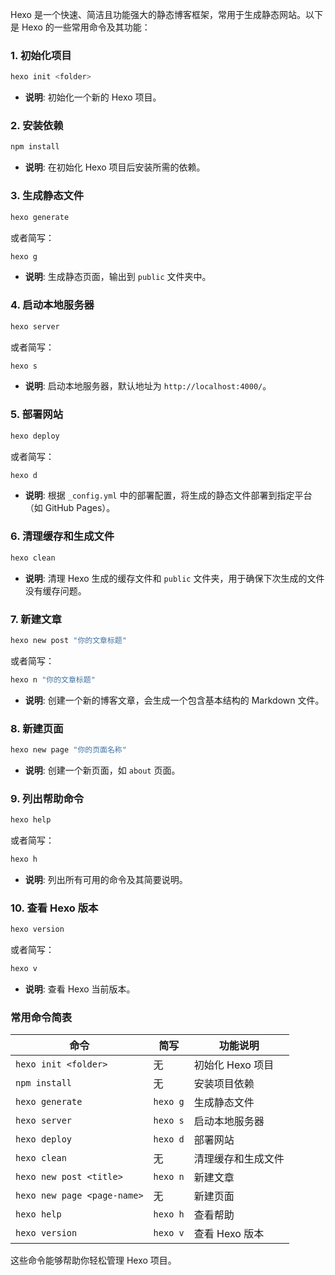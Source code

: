Hexo 是一个快速、简洁且功能强大的静态博客框架，常用于生成静态网站。以下是 Hexo 的一些常用命令及其功能：

### 1. 初始化项目
```bash
hexo init <folder>
```
- **说明**: 初始化一个新的 Hexo 项目。

### 2. 安装依赖
```bash
npm install
```
- **说明**: 在初始化 Hexo 项目后安装所需的依赖。

### 3. 生成静态文件
```bash
hexo generate
```
或者简写：
```bash
hexo g
```
- **说明**: 生成静态页面，输出到 `public` 文件夹中。

### 4. 启动本地服务器
```bash
hexo server
```
或者简写：
```bash
hexo s
```
- **说明**: 启动本地服务器，默认地址为 `http://localhost:4000/`。

### 5. 部署网站
```bash
hexo deploy
```
或者简写：
```bash
hexo d
```
- **说明**: 根据 `_config.yml` 中的部署配置，将生成的静态文件部署到指定平台（如 GitHub Pages）。

### 6. 清理缓存和生成文件
```bash
hexo clean
```
- **说明**: 清理 Hexo 生成的缓存文件和 `public` 文件夹，用于确保下次生成的文件没有缓存问题。

### 7. 新建文章
```bash
hexo new post "你的文章标题"
```
或者简写：
```bash
hexo n "你的文章标题"
```
- **说明**: 创建一个新的博客文章，会生成一个包含基本结构的 Markdown 文件。

### 8. 新建页面
```bash
hexo new page "你的页面名称"
```
- **说明**: 创建一个新页面，如 `about` 页面。

### 9. 列出帮助命令
```bash
hexo help
```
或者简写：
```bash
hexo h
```
- **说明**: 列出所有可用的命令及其简要说明。

### 10. 查看 Hexo 版本
```bash
hexo version
```
或者简写：
```bash
hexo v
```
- **说明**: 查看 Hexo 当前版本。

### 常用命令简表

| 命令                         | 简写      | 功能说明                           |
|------------------------------|-----------|------------------------------------|
| `hexo init <folder>`          | 无        | 初始化 Hexo 项目                  |
| `npm install`                 | 无        | 安装项目依赖                      |
| `hexo generate`               | `hexo g`  | 生成静态文件                      |
| `hexo server`                 | `hexo s`  | 启动本地服务器                    |
| `hexo deploy`                 | `hexo d`  | 部署网站                          |
| `hexo clean`                  | 无        | 清理缓存和生成文件                |
| `hexo new post <title>`       | `hexo n`  | 新建文章                          |
| `hexo new page <page-name>`   | 无        | 新建页面                          |
| `hexo help`                   | `hexo h`  | 查看帮助                          |
| `hexo version`                | `hexo v`  | 查看 Hexo 版本                    |

这些命令能够帮助你轻松管理 Hexo 项目。